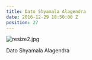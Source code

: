 ```yaml
---
title: Dato Shyamala Alagendra
date: 2016-12-29 18:50:00 Z
position: 27
---
```


![resize2.jpg](/uploads/resize2.jpg)

Dato Shyamala Alagendra